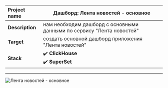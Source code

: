 Project name        |	  Дашборд: Лента новостей - основное     |
:---                |---        |
**Description**     |   нам необходим дашборд с основными данными по сервису "Лента новостей"     |
**Target**          |   создать основной дашборд приложения "Лента новостей"  |
**Stack**           |  :heavy_check_mark: **ClickHouse** </br> :heavy_check_mark: **SuperSet**         |

--- 

![Лента новостей - основное](https://user-images.githubusercontent.com/110673529/231430173-5ec4cde8-158c-4686-b49a-129353748a60.png)
